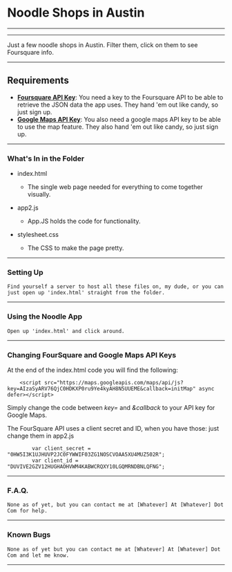 # Noodle Shops in Austin
---
---
Just a few noodle shops in Austin. Filter them, click on them to see Foursquare info.

---
## Requirements

- [**Foursquare API Key**](https://developer.foursquare.com/): You need a key to the Foursquare API to be able to retrieve the JSON data the app uses. They hand 'em out like candy, so just sign up.
- [**Google Maps API Key**](https://www.python.org/): You also need a google maps API key to be able to use the map feature. They also hand 'em out like candy, so just sign up.

---
### What's In in the Folder

- index.html
    - The single web page needed for everything to come together visually.

- app2.js
    - App.JS holds the code for functionality.

- stylesheet.css
    - The CSS to make the page pretty.
---
### Setting Up
    Find yourself a server to host all these files on, my dude, or you can just open up 'index.html' straight from the folder.
---
### Using the Noodle App

    Open up 'index.html' and click around.

---
### Changing FourSquare and Google Maps API Keys

At the end of the index.html code you will find the following:
```
    <script src="https://maps.googleapis.com/maps/api/js?key=AIzaSyARV76QjC0HDKXP0ru9Ye4kyAH8N5UUEME&callback=initMap" async defer></script>
```
Simply change the code between *key=* and *&callback* to your API key for Google Maps.

The FourSquare API uses a client secret and ID, when you have those: just change them in app2.js
```
        var client_secret = "0HW5I3K1UJHUVP2JC0FYWWIF03ZG1NOSCVOAA5XU4MUZ502R";
        var client_id = "DUVIVE2GZV12HUGHAOHVWM4KABWCRQXY10LGQMRNDBNLQFNG";
```
---

### F.A.Q.
    None as of yet, but you can contact me at [Whatever] At [Whatever] Dot Com for help.

---
### Known Bugs
    None as of yet but you can contact me at [Whatever] At [Whatever] Dot Com and let me know.
---

 
